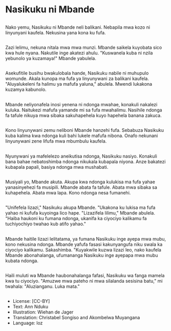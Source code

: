 # Nasikuku ni Mbande

##
Nako yemu, Nasikuku ni Mbande neli balikani. Nebapila mwa kozo ni linyunyani kaufela. Nekusina yana kona ku fufa.

##
Zazi lelimu, nekuna nitala mwa mwa munzi. Mbande saikela kuyobata sico kwa hule nyana. Nakutile inge akatezi ahulu. "Kuswanela kuba ni nzila yebunolo ya kuzamaya!" Mbande yabulela.

##
Asekufitile busihu bwakulobala hande, Nasikuku nabile ni muhupulo womunde. Akala kunopa ma fufa ya linyunywani za balikani kaufela. "Aluyalukeleni fa halimu ya mafufa yaluna," abulela. Mwendi lukakona kuzamya kabunolo.

##
Mbande neliyonafela inosi yenena ni ndonga mwahae, konakuli nakalezi kuluka. Naitukezi mafufa yamande mi sa fufa mwahalimu. Nasihile ndonga fa tafule nikuya mwa sibaka sakuhapehela kuyo hapehela banana zakuca.

##
Kono linyunywani zemu neliboni Mbande hanzehi fufa. Sebabuza Nasikuku kuba kalima kwa ndonga kuli bahi lukele mafufa nibona. Onafo nekunani linyunywani zene lifufa mwa mbumbulu kaufela.

##
Nyunywani ya mafelelezo aneikutisa ndonga, Nasikuku nasiyo. Konakuli bana bahae nebatoshimba ndonga nikukala kubapala niyona. Anze bakatezi kubapala papali, basiya ndonga mwa mushabati.

##
Musiyali yo, Mbande akuta. Akupa kwa ndonga kulukisa ma fufa yahae yanasinyehezi fa musipili. Mbande abata fa tafule. Abata mwa sibaka sa kuhapehela. Abata mwa lapa. Kono ndonga nesa fumanehi.

##
"Unifefela lizazi," Nasikuku akupa Mbande. "Ukakona ku lukisa ma fufa yahao ni kufufa kuyoinga lico hape. "Lizazifela lilimu," Mbande abulela. "Haiba haukoni ku fumana ndonga, ukanifa ka ciyociyo kalikamu fa tuchiyochiyo twahao kub atifo yahao."

##
Mbande haitile lizazi lelitatama, ya fumana Nasikuku inge ayepa mwa mubu, kono nekusina ndonga. Mbande yafufa fasasi kakunyangufa niku swala ka ciyociyo kalikamu. Sakashimba. "Kuyakwile kuzwa lizazi leo, nako kaufela Mbande abonahalanga, ufumananga Nasikuku inge ayepapa mwa mubu kubata ndonga.

##
Haili muluti wa Mbande haubonahalanga fafasi, Nasikuku wa fanga mamela kwa tu ciyociyo.
"Amuzwe mwa pateho ni mwa silalanda sesisina batu," mi twahala: "Aluzianganu. Luka mata."

##
* License: [CC-BY]
* Text: Ann Nduku
* Illustration: Wiehan de Jager
* Translation: Christabel Songiso and Akombelwa Muyangana
* Language: loz
